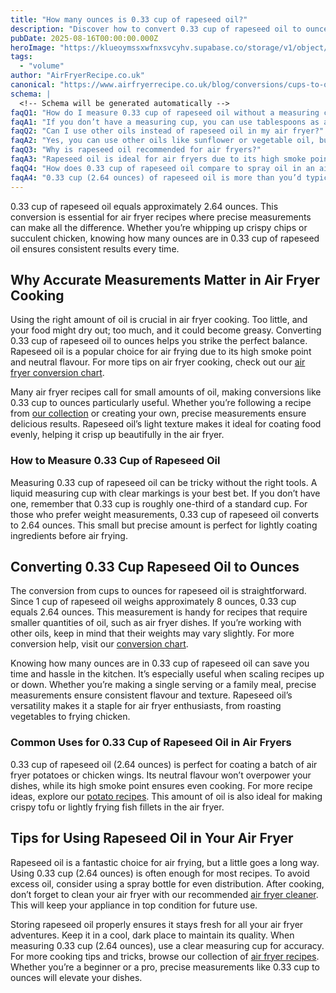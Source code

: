 ```yaml
---
title: "How many ounces is 0.33 cup of rapeseed oil?"
description: "Discover how to convert 0.33 cup of rapeseed oil to ounces for perfect air fryer recipes. Get accurate measurements in seconds!"
pubDate: 2025-08-16T00:00:00.000Z
heroImage: "https://klueoymssxwfnxsvcyhv.supabase.co/storage/v1/object/public/Shmucket/0-33-cup-rapeseed-oil-to-ounces.webp"
tags:
  - "volume"
author: "AirFryerRecipe.co.uk"
canonical: "https://www.airfryerrecipe.co.uk/blog/conversions/cups-to-ounces/0-33-cup-rapeseed-oil-to-ounces"
schema: |
  <!-- Schema will be generated automatically -->
faqQ1: "How do I measure 0.33 cup of rapeseed oil without a measuring cup?"
faqA1: "If you don’t have a measuring cup, you can use tablespoons as a substitute. Since 1 cup equals 16 tablespoons, 0.33 cup is roughly 5.33 tablespoons. Alternatively, you could weigh the oil, as 0.33 cup of rapeseed oil equals 2.64 ounces."
faqQ2: "Can I use other oils instead of rapeseed oil in my air fryer?"
faqA2: "Yes, you can use other oils like sunflower or vegetable oil, but keep in mind their smoke points and flavours may differ. The conversion from 0.33 cup to ounces will be similar, as most cooking oils weigh about 8 ounces per cup. Always check the specific oil’s properties for best results."
faqQ3: "Why is rapeseed oil recommended for air fryers?"
faqA3: "Rapeseed oil is ideal for air fryers due to its high smoke point (around 230°C), which prevents burning during high-heat cooking. Its neutral flavour also won’t overpower your food. When using 0.33 cup (2.64 ounces), it provides just enough coating for crispy results without greasiness."
faqQ4: "How does 0.33 cup of rapeseed oil compare to spray oil in an air fryer?"
faqA4: "0.33 cup (2.64 ounces) of rapeseed oil is more than you’d typically use with a spray, but it’s perfect for coating larger batches. Spray oils are better for light applications, while 0.33 cup is ideal when you need to toss ingredients evenly. Both methods work well in air fryers when used appropriately."
---
```

<p>0.33 cup of rapeseed oil equals approximately 2.64 ounces. This conversion is essential for air fryer recipes where precise measurements can make all the difference. Whether you’re whipping up crispy chips or succulent chicken, knowing how many ounces are in 0.33 cup of rapeseed oil ensures consistent results every time.</p>

<h2>Why Accurate Measurements Matter in Air Fryer Cooking</h2>
<p>Using the right amount of oil is crucial in air fryer cooking. Too little, and your food might dry out; too much, and it could become greasy. Converting 0.33 cup of rapeseed oil to ounces helps you strike the perfect balance. Rapeseed oil is a popular choice for air frying due to its high smoke point and neutral flavour. For more tips on air fryer cooking, check out our <a href=https://www.airfryerrecipe.co.uk/air-fryer-conversion-chart>air fryer conversion chart</a>.</p>
<p>Many air fryer recipes call for small amounts of oil, making conversions like 0.33 cup to ounces particularly useful. Whether you’re following a recipe from <a href=https://www.airfryerrecipe.co.uk/recipes>our collection</a> or creating your own, precise measurements ensure delicious results. Rapeseed oil’s light texture makes it ideal for coating food evenly, helping it crisp up beautifully in the air fryer.</p>

<h3>How to Measure 0.33 Cup of Rapeseed Oil</h3>
<p>Measuring 0.33 cup of rapeseed oil can be tricky without the right tools. A liquid measuring cup with clear markings is your best bet. If you don’t have one, remember that 0.33 cup is roughly one-third of a standard cup. For those who prefer weight measurements, 0.33 cup of rapeseed oil converts to 2.64 ounces. This small but precise amount is perfect for lightly coating ingredients before air frying.</p>

<h2>Converting 0.33 Cup Rapeseed Oil to Ounces</h2>
<p>The conversion from cups to ounces for rapeseed oil is straightforward. Since 1 cup of rapeseed oil weighs approximately 8 ounces, 0.33 cup equals 2.64 ounces. This measurement is handy for recipes that require smaller quantities of oil, such as air fryer dishes. If you’re working with other oils, keep in mind that their weights may vary slightly. For more conversion help, visit our <a href=https://www.airfryerrecipe.co.uk/air-fryer-conversion-chart>conversion chart</a>.</p>
<p>Knowing how many ounces are in 0.33 cup of rapeseed oil can save you time and hassle in the kitchen. It’s especially useful when scaling recipes up or down. Whether you’re making a single serving or a family meal, precise measurements ensure consistent flavour and texture. Rapeseed oil’s versatility makes it a staple for air fryer enthusiasts, from roasting vegetables to frying chicken.</p>

<h3>Common Uses for 0.33 Cup of Rapeseed Oil in Air Fryers</h3>
<p>0.33 cup of rapeseed oil (2.64 ounces) is perfect for coating a batch of air fryer potatoes or chicken wings. Its neutral flavour won’t overpower your dishes, while its high smoke point ensures even cooking. For more recipe ideas, explore our <a href=https://www.airfryerrecipe.co.uk/recipe-category/potatoes>potato recipes</a>. This amount of oil is also ideal for making crispy tofu or lightly frying fish fillets in the air fryer.</p>

<h2>Tips for Using Rapeseed Oil in Your Air Fryer</h2>
<p>Rapeseed oil is a fantastic choice for air frying, but a little goes a long way. Using 0.33 cup (2.64 ounces) is often enough for most recipes. To avoid excess oil, consider using a spray bottle for even distribution. After cooking, don’t forget to clean your air fryer with our recommended <a href=https://www.airfryerrecipe.co.uk/air-fryer-cleaner>air fryer cleaner</a>. This will keep your appliance in top condition for future use.</p>
<p>Storing rapeseed oil properly ensures it stays fresh for all your air fryer adventures. Keep it in a cool, dark place to maintain its quality. When measuring 0.33 cup (2.64 ounces), use a clear measuring cup for accuracy. For more cooking tips and tricks, browse our collection of <a href=https://www.airfryerrecipe.co.uk/recipes>air fryer recipes</a>. Whether you’re a beginner or a pro, precise measurements like 0.33 cup to ounces will elevate your dishes.</p>
